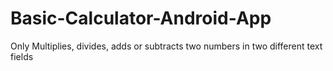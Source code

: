 # Basic-Calculator-Android-App

Only Multiplies, divides, adds or subtracts two numbers in two different text fields
